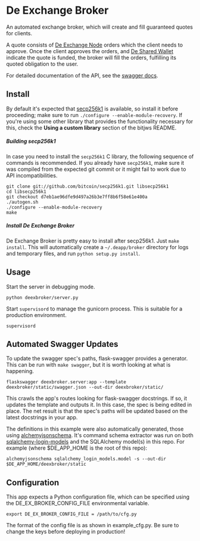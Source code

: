 # De Exchange Broker

An automated exchange broker, which will create and fill guaranteed quotes for clients.

A quote consists of [De Exchange Node](https://bitbucket.org/deginner/de-exchange-node) orders which the client needs to approve. Once the client approves the orders, and [De Shared Wallet](https://bitbucket.org/deginner/de-shared-wallet) indicate the quote is funded, the broker will fill the orders, fulfilling its quoted obligation to the user.

For detailed documentation of the API, see the [swagger docs](http://deginner.github.io/deexbroker-ui/).

## Install

By default it's expected that [secp256k1](https://github.com/bitcoin/secp256k1) is available, so install it before proceeding; make sure to run `./configure --enable-module-recovery`. If you're using some other library that provides the functionality necessary for this, check the __Using a custom library__ section of the bitjws README.

##### Building secp256k1

In case you need to install the `secp256k1` C library, the following sequence of commands is recommended. If you already have `secp256k1`, make sure it was compiled from the expected git commit or it might fail to work due to API incompatibilities.

```
git clone git://github.com/bitcoin/secp256k1.git libsecp256k1
cd libsecp256k1
git checkout d7eb1ae96dfe9d497a26b3e7ff8b6f58e61e400a
./autogen.sh
./configure --enable-module-recovery
make
```

##### Install De Exchange Broker

De Exchange Broker is pretty easy to install after secp256k1. Just `make install`. This will automatically create a `~/.deapp/broker` directory for logs and temporary files, and run `python setup.py install`.

## Usage

Start the server in debugging mode.

`python deexbroker/server.py`

Start `supervisord` to manage the gunicorn process. This is suitable for a production environment.

`supervisord`

## Automated Swagger Updates

To update the swagger spec's paths, flask-swagger provides a generator. This can be run with `make swagger`, but it is worth looking at what is happening.

`flaskswagger deexbroker.server:app --template deexbroker/static/swagger.json --out-dir deexbroker/static/`

This crawls the app's routes looking for flask-swagger docstrings. If so, it updates the template and outputs it. In this case, the spec is being edited in place. The net result is that the spec's paths will be updated based on the latest docstrings in your app.

The definitions in this example were also automatically generated, those using [alchemyjsonschema](https://github.com/podhmo/alchemyjsonschema). It's command schema extractor was run on both [sqlalchemy-login-models](https://github.com/deginner/sqlalchemy-login-models) and the SQLAlchemy model(s) in this repo. For example (where $DE_APP_HOME is the root of this repo):

`alchemyjsonschema sqlalchemy_login_models.model -s --out-dir $DE_APP_HOME/deexbroker/static`


## Configuration

This app expects a Python configuration file, which can be specified using the DE_EX_BROKER_CONFIG_FILE environmental variable.

`export DE_EX_BROKER_CONFIG_FILE = /path/to/cfg.py`

The format of the config file is as shown in example_cfg.py. Be sure to change the keys before deploying in production!

